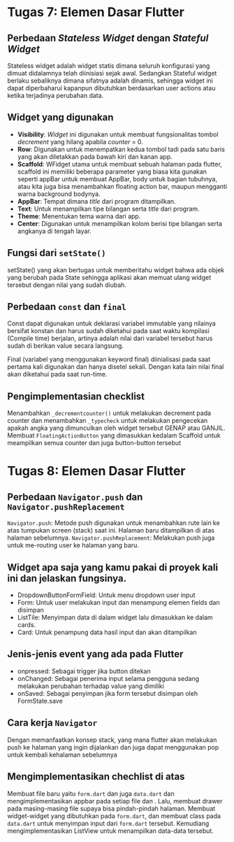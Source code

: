 # Tugas 7: Elemen Dasar Flutter
 
## Perbedaan _Stateless Widget_ dengan _Stateful Widget_
Stateless widget adalah widget statis dimana seluruh konfigurasi yang dimuat didalamnya telah diinisiasi sejak awal. Sedangkan Stateful widget berlaku sebaliknya dimana sifatnya adalah dinamis, sehingga widget ini dapat diperbaharui kapanpun dibutuhkan berdasarkan user actions atau ketika terjadinya perubahan data.

## Widget yang digunakan
- **Visibility**: _Widget_ ini digunakan untuk membuat fungsionalitas tombol _decrement_ yang hilang apabila _counter_ = 0.
- **Row**: Digunakan untuk menempatkan kedua tombol tadi pada satu baris yang akan diletakkan pada bawah kiri dan kanan app.
- **Scaffold**: WFidget utama untuk membuat sebuah halaman pada flutter, scaffold ini memiliki beberapa parameter yang biasa kita gunakan seperti appBar untuk membuat AppBar, body untuk bagian tubuhnya, atau kita juga bisa menambahkan floating action bar, maupun mengganti warna background bodynya.
- **AppBar**: Tempat dimana _title_ dari program ditampilkan.
- **Text**: Untuk menampilkan tipe bilangan serta _title_ dari program.
- **Theme**: Menentukan tema warna dari app.
- **Center**: Digunakan untuk menampilkan kolom berisi tipe bilangan serta angkanya di tengah layar.

## Fungsi dari ```setState()```
setState() yang akan bertugas untuk memberitahu widget bahwa ada objek yang berubah pada State sehingga aplikasi akan memuat ulang widget tersebut dengan nilai yang sudah diubah.

## Perbedaan ```const``` dan ```final```
Const dapat digunakan untuk deklarasi variabel immutable yang nilainya bersifat konstan dan harus sudah diketahui pada saat waktu kompilasi (Compile time) berjalan, artinya adalah nilai dari variabel tersebut harus sudah di berikan value secara langsung.

Final (variabel yang menggunakan keyword final) diinialisasi pada saat pertama kali digunakan dan hanya disetel sekali. Dengan kata lain nilai final akan diketahui pada saat run-time.

## Pengimplementasian checklist
Menambahkan ```_decrementcounter()``` untuk melakukan decrement pada counter dan menambahkan ```_typecheck``` untuk melakukan pengecekan apakah angka yang dimunculkan oleh widget tersebut GENAP atau GANJIL. Membuat ```FloatingActionButton``` yang dimasukkan kedalam Scaffold untuk meampilkan semua counter dan juga button-button tersebut

# Tugas 8: Elemen Dasar Flutter

## Perbedaan ```Navigator.push``` dan ```Navigator.pushReplacement```
```Navigator.push```: Metode push digunakan untuk menambahkan rute lain ke atas tumpukan screen (stack) saat ini. Halaman baru ditampilkan di atas halaman sebelumnya.
```Navigator.pushReplacement```: Melakukan push juga untuk me-routing user ke halaman yang baru.

## Widget apa saja yang kamu pakai di proyek kali ini dan jelaskan fungsinya.
- DropdownButtonFormField: Untuk menu dropdown user input
- Form: Untuk user melakukan input dan menampung elemen fields dan disimpan
- ListTile: Menyimpan data di dalam widget lalu dimasukkan ke dalam cards.
- Card: Untuk penampung data hasil input dan akan ditampilkan

## Jenis-jenis event yang ada pada Flutter
- onpressed: Sebagai trigger jika button ditekan
- onChanged: Sebagai penerima input selama pengguna sedang melakukan perubahan terhadap value yang dimiliki
- onSaved: Sebagai penyimpan jika form tersebut disimpan oleh FormState.save

## Cara kerja ```Navigator```
Dengan memanfaatkan konsep stack, yang mana flutter akan melakukan push ke halaman yang ingin dijalankan dan juga dapat menggunakan pop untuk kembali kehalaman sebelumnya

## Mengimplementasikan chechlist di atas
Membuat file baru yaitu ```form.dart``` dan juga ```data.dart``` dan mengimplementasikan appbar pada setiap file dan . Lalu,  membuat drawer pada masing-masing file supaya bisa pindah-pindah halaman. Membuat widget-widget yang dibutuhkan pada ```form.dart```, dan membuat class pada ```data.dart``` untuk menyimpan input dari ```form.dart``` tersebut. Kemudiang mengimplementasikan ListView untuk menampilkan data-data tersebut.
